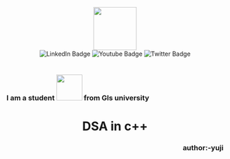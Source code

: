 <div id="header" align="center">
  <img src="https://media.giphy.com/media/M9gbBd9nbDrOTu1Mqx/giphy.gif" width="100"/>
</div>
<div id="badges" align ="center">
  <img src="https://img.shields.io/badge/LinkedIn-blue?style=for-the-badge&logo=linkedin&logoColor=white" alt="LinkedIn Badge"/>
  <img src="https://img.shields.io/badge/YouTube-red?style=for-the-badge&logo=youtube&logoColor=white" alt="Youtube Badge"/>
  <img src="https://img.shields.io/badge/Twitter-blue?style=for-the-badge&logo=twitter&logoColor=white" alt="Twitter Badge"/>
</div>
<div align ="center">
<img  src="https://komarev.com/ghpvc/?username=yuji0710&style=flat-square&color=blue" alt=""/>
  </div>
<br>
<h3> I am a student <img  src="https://media.giphy.com/media/WUlplcMpOCEmTGBtBW/giphy.gif" width="60"> from Gls university</h3>
<h1 align="center"> DSA in c++</h1>
<h3 align="right">author:-yuji </h3>
